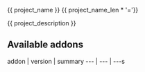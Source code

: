 {{ project_name }}
{{ project_name_len * '='}}

{{ project_description }}


[//]: # (addons)
Available addons
----------------
addon | version | summary
--- | --- | ---s

[//]: # (end addons)